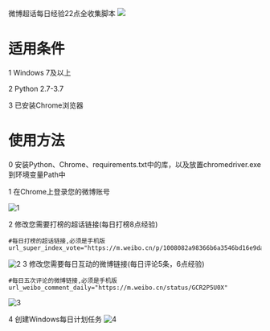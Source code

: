 微博超话每日经验22点全收集脚本
![](http://static.aikatsucn.cn/images/weibo-chaohua-daily/5.jpg)
# 适用条件
1 Windows 7及以上

2 Python 2.7-3.7

3 已安装Chrome浏览器

# 使用方法
0 安装Python、Chrome、requirements.txt中的库，以及放置chromedriver.exe到环境变量Path中

1 在Chrome上登录您的微博账号

![1](http://static.aikatsucn.cn/images/weibo-chaohua-daily/1.png)

2 修改您需要打榜的超话链接(每日打榜8点经验)

```
#每日打榜的超话链接,必须是手机版
url_super_index_vote="https://m.weibo.cn/p/1008082a98366b6a3546bd16e9da0571e34b84/super_index"
```
![2](http://static.aikatsucn.cn/images/weibo-chaohua-daily/6.png)
3 修改您需要每日互动的微博链接(每日评论5条，6点经验)

```
#每日五次评论的微博链接,必须是手机版
url_weibo_comment_daily="https://m.weibo.cn/status/GCR2P5U0X"
```
![3](http://static.aikatsucn.cn/images/weibo-chaohua-daily/7.png)

4 创建Windows每日计划任务
![4](http://static.aikatsucn.cn/images/weibo-chaohua-daily/4.png)